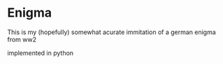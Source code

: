 # Enigma
<p>This is my (hopefully) somewhat acurate immitation of a german enigma from ww2<p>
  implemented in python
</p>
